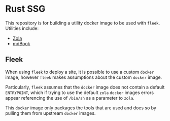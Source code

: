 # Rust SSG

This repository is for building a utility docker image to be used with `fleek`.
Utilities include:

- [Zola](https://getzola.org)
- [mdBook](https://rust-lang.github.io/mdBook/index.html)

## Fleek

When using `fleek` to deploy a site, it is possible to use a custom `docker`
image, however `fleek` makes assumptions about the custom `docker` image.

Particularly, `fleek` assumes that the `docker` image does not contain a
default `ENTRYPOINT`, which if trying to use the default `zola` `docker` images
errors appear referencing the use of `/bin/sh` as a parameter to `zola`.

This `docker` image only packages the tools that are used and does so by
pulling them from upstream `docker` images.
